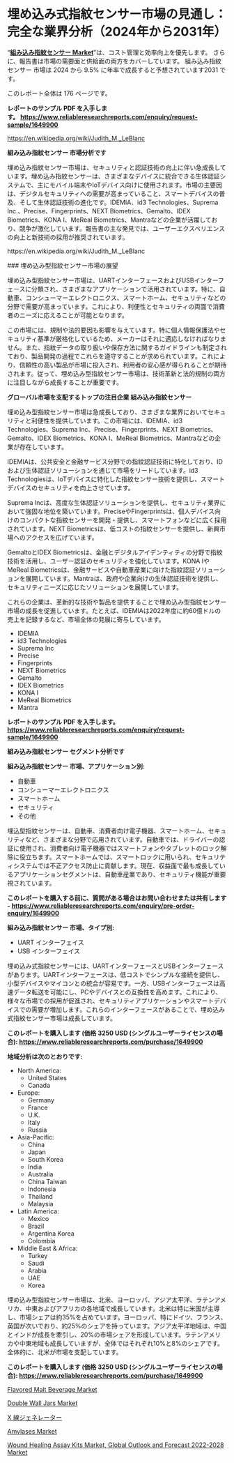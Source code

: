 <p><h1>埋め込み式指紋センサー市場の見通し：完全な業界分析（2024年から2031年）</h1></p><p>&ldquo;<strong><a href="https://www.reliableresearchreports.com/embedded-fingerprint-sensor-market-r1649900">組み込み指紋センサー Market</a></strong>&rdquo;は、コスト管理と効率向上を優先します。 さらに、報告書は市場の需要面と供給面の両方をカバーしています。 組み込み指紋センサー 市場は 2024 から 9.5% に年率で成長すると予想されています2031 です。</p>
<p>このレポート全体は 176 ページです。</p>
<p><strong>レポートのサンプル PDF を入手します。&nbsp;<a href="https://www.reliableresearchreports.com/enquiry/request-sample/1649900">https://www.reliableresearchreports.com/enquiry/request-sample/1649900</a></strong></p>
<p><a href="https://en.wikipedia.org/wiki/Judith_M._LeBlanc">https://en.wikipedia.org/wiki/Judith_M._LeBlanc</a></p>
<p><strong>組み込み指紋センサー 市場分析です</strong></p>
<p><p>埋め込み指紋センサー市場は、セキュリティと認証技術の向上に伴い急成長しています。埋め込み指紋センサーは、さまざまなデバイスに統合できる生体認証システムで、主にモバイル端末やIoTデバイス向けに使用されます。市場の主要因は、デジタルセキュリティへの需要が高まっていること、スマートデバイスの普及、そして生体認証技術の進化です。IDEMIA、id3 Technologies、Suprema Inc.、Precise、Fingerprints、NEXT Biometrics、Gemalto、IDEX Biometrics、KONA I、MeReal Biometrics、Mantraなどの企業が活躍しており、競争が激化しています。報告書の主な発見では、ユーザーエクスペリエンスの向上と新技術の採用が推奨されています。</p></p>
<p>https://en.wikipedia.org/wiki/Judith_M._LeBlanc</p>
<p><p>### 埋め込み型指紋センサー市場の展望</p><p>埋め込み型指紋センサー市場は、UARTインターフェースおよびUSBインターフェースに分類され、さまざまなアプリケーションで活用されています。特に、自動車、コンシューマーエレクトロニクス、スマートホーム、セキュリティなどの分野で需要が高まっています。これにより、利便性とセキュリティの両面で消費者のニーズに応えることが可能となります。</p><p>この市場には、規制や法的要因も影響を与えています。特に個人情報保護法やセキュリティ基準が厳格化しているため、メーカーはそれに適応しなければなりません。また、指紋データの取り扱いや保存方法に関するガイドラインも制定されており、製品開発の過程でこれらを遵守することが求められています。これにより、信頼性の高い製品が市場に投入され、利用者の安心感が得られることが期待されます。従って、埋め込み型指紋センサー市場は、技術革新と法的規制の両方に注目しながら成長することが重要です。</p></p>
<p><strong>グローバル市場を支配するトップの注目企業 組み込み指紋センサー</strong></p>
<p><p>埋め込み型指紋センサー市場は急成長しており、さまざまな業界においてセキュリティと利便性を提供しています。この市場には、IDEMIA、id3 Technologies、Suprema Inc、Precise、Fingerprints、NEXT Biometrics、Gemalto、IDEX Biometrics、KONA I、MeReal Biometrics、Mantraなどの企業が存在しています。</p><p>IDEMIAは、公共安全と金融サービス分野での指紋認証技術に特化しており、IDおよび生体認証ソリューションを通じて市場をリードしています。id3 Technologiesは、IoTデバイスに特化した指紋センサー技術を提供し、スマートデバイスのセキュリティを向上させています。</p><p>Suprema Incは、高度な生体認証ソリューションを提供し、セキュリティ業界において強固な地位を築いています。PreciseやFingerprintsは、個人デバイス向けのコンパクトな指紋センサーを開発・提供し、スマートフォンなどに広く採用されています。NEXT Biometricsは、低コストの指紋センサーを提供し、新興市場へのアクセスを広げています。</p><p>GemaltoとIDEX Biometricsは、金融とデジタルアイデンティティの分野で指紋技術を活用し、ユーザー認証のセキュリティを強化しています。KONA IやMeReal Biometricsは、金融サービスや自動車産業に向けた指紋認証ソリューションを展開しています。Mantraは、政府や企業向けの生体認証技術を提供し、セキュリティニーズに応じたソリューションを展開しています。</p><p>これらの企業は、革新的な技術や製品を提供することで埋め込み型指紋センサー市場の成長を促進しています。たとえば、IDEMIAは2022年度に約60億ドルの売上を記録するなど、市場全体の発展に寄与しています。</p></p>
<p><ul><li>IDEMIA</li><li>id3 Technologies</li><li>Suprema Inc</li><li>Precise</li><li>Fingerprints</li><li>NEXT Biometrics</li><li>Gemalto</li><li>IDEX Biometrics</li><li>KONA I</li><li>MeReal Biometrics</li><li>Mantra</li></ul></p>
<p><strong>レポートのサンプル PDF を入手します。 <a href="https://www.reliableresearchreports.com/enquiry/request-sample/1649900">https://www.reliableresearchreports.com/enquiry/request-sample/1649900</a></strong></p>
<p><strong>組み込み指紋センサー セグメント分析です</strong></p>
<p><strong>組み込み指紋センサー 市場、アプリケーション別:</strong></p>
<p><ul><li>自動車</li><li>コンシューマーエレクトロニクス</li><li>スマートホーム</li><li>セキュリティ</li><li>その他</li></ul></p>
<p><p>埋込型指紋センサーは、自動車、消費者向け電子機器、スマートホーム、セキュリティなど、さまざまな分野で応用されています。自動車では、ドライバーの認証に使用され、消費者向け電子機器ではスマートフォンやタブレットのロック解除に役立ちます。スマートホームでは、スマートロックに用いられ、セキュリティシステムでは不正アクセス防止に貢献します。現在、収益面で最も成長しているアプリケーションセグメントは、自動車産業であり、セキュリティ機能が重要視されています。</p></p>
<p><strong>このレポートを購入する前に、質問がある場合はお問い合わせまたは共有します - <a href="https://www.reliableresearchreports.com/enquiry/pre-order-enquiry/1649900">https://www.reliableresearchreports.com/enquiry/pre-order-enquiry/1649900</a></strong></p>
<p><strong>組み込み指紋センサー 市場、タイプ別:</strong></p>
<p><ul><li>UART インターフェイス</li><li>USB インターフェイス</li></ul></p>
<p><p>埋め込み式指紋センサーには、UARTインターフェースとUSBインターフェースがあります。UARTインターフェースは、低コストでシンプルな接続を提供し、小型デバイスやマイコンとの統合が容易です。一方、USBインターフェースは高速データ転送を可能にし、PCやデバイスとの互換性を高めます。これにより、様々な市場での採用が促進され、セキュリティアプリケーションやスマートデバイスでの需要が増加します。これらのインターフェースがあることで、埋め込み式指紋センサー市場は成長しています。</p></p>
<p><strong>このレポートを購入します (価格 3250 USD (シングルユーザーライセンスの場合): <a href="https://www.reliableresearchreports.com/purchase/1649900">https://www.reliableresearchreports.com/purchase/1649900</a></strong></p>
<p><strong>地域分析は次のとおりです:</strong></p>
<p><ul>
    <li>
        North America:
        <ul>
            <li>United States</li>
            <li>Canada</li>
        </ul>
    </li>
    <li>
        Europe:
        <ul>
            <li>Germany</li>
            <li>France</li>
            <li>U.K.</li>
            <li>Italy</li>
            <li>Russia</li>
        </ul>
    </li>
    <li>
        Asia-Pacific:
        <ul>
            <li>China</li>
            <li>Japan</li>
            <li>South Korea</li>
            <li>India</li>
            <li>Australia</li>
            <li>China Taiwan</li>
            <li>Indonesia</li>
            <li>Thailand</li>
            <li>Malaysia</li>
        </ul>
    </li>
    <li>
        Latin America:
        <ul>
            <li>Mexico</li>
            <li>Brazil</li>
            <li>Argentina Korea</li>
            <li>Colombia</li>
        </ul>
    </li>
    <li>
        Middle East & Africa:
        <ul>
            <li>Turkey</li>
            <li>Saudi</li>
            <li>Arabia</li>
            <li>UAE</li>
            <li>Korea</li>
        </ul>
    </li>
    </ul></p>
<p><p>埋め込み型指紋センサー市場は、北米、ヨーロッパ、アジア太平洋、ラテンアメリカ、中東およびアフリカの各地域で成長しています。北米は特に米国が主導し、市場シェアは約35%を占めています。ヨーロッパ、特にドイツ、フランス、英国が次いでおり、約25%のシェアを持っています。アジア太平洋地域は、中国とインドが成長を牽引し、20%の市場シェアを形成しています。ラテンアメリカや中東地域も成長していますが、全体ではそれぞれ10%と8%のシェアです。全体的に、北米が市場を支配しています。</p></p>
<p><strong>このレポートを購入します (価格 3250 USD (シングルユーザーライセンスの場合): <a href="https://www.reliableresearchreports.com/purchase/1649900">https://www.reliableresearchreports.com/purchase/1649900</a></strong></p>
<p><p><a href="https://www.linkedin.com/pulse/flavored-malt-beverage-market-trends-detailed-study-its-j4jne?trackingId=77snSgjMQtiuPSOEpiGhDg%3D%3D">Flavored Malt Beverage Market</a></p><p><a href="https://www.linkedin.com/pulse/role-double-wall-jars-market-applications-cosmetic-personal-uv8ue?trackingId=aZc6NtvjTVqw8gyARkWQgw%3D%3D">Double Wall Jars Market</a></p><p><a href="https://medium.com/@titusboyer1/x-ray-generator-market-%E3%81%AE%E3%82%B0%E3%83%AD%E3%83%BC%E3%83%90%E3%83%AB%E5%B8%82%E5%A0%B4%E6%A6%82%E8%A6%81%E3%81%AF-%E4%B8%96%E7%95%8C%E3%81%8A%E3%82%88%E3%81%B3%E4%B8%BB%E8%A6%81%E5%B8%82%E5%A0%B4%E3%81%AB%E3%81%8A%E3%81%91%E3%82%8B%E6%A5%AD%E7%95%8C%E3%81%AB%E5%BD%B1%E9%9F%BF%E3%82%92%E4%B8%8E%E3%81%88%E3%82%8B%E4%B8%BB%E8%A6%81%E3%81%AA%E3%83%88%E3%83%AC%E3%83%B3%E3%83%89%E3%81%AB%E3%81%A4%E3%81%84%E3%81%A6-%E7%8B%AC%E8%87%AA%E3%81%AE%E8%A6%96%E7%82%B9%E3%82%92%E6%8F%90%E4%BE%9B%E3%81%97%E3%81%BE%E3%81%99-0ffb551640fe">X 線ジェネレーター</a></p><p><a href="https://issuu.com/reportprime-2/docs/amylases-market-size-2030.pptx_28fd3920e4d0bf">Amylases Market</a></p><p><a href="https://github.com/JamesCox407/Market-Research-Report-List-1/blob/main/wound-healing-assay-kits-market-global-outlook-and-forecast-2022-2028-market.md">Wound Healing Assay Kits Market, Global Outlook and Forecast 2022-2028 Market</a></p></p>
